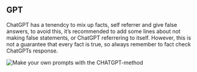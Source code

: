 ## GPT

ChatGPT has a tenendcy to mix up facts, self referrer and give false answers, to avoid this, it’s recommended to add some lines about not making false statements, or ChatGPT referrering to itself. However, this is not a guarantee that every fact is true, so always remember to fact check ChatGPTs response.

![Make your own prompts with the CHATGPT-method](https://chatgptips.ai/wp-content/uploads/2023/02/image20230039.jpg.webp)